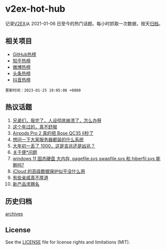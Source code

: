 # v2ex-hot-hub

 记录[V2EX](https://www.v2ex.com/)从 2021-01-06 日至今的热门话题。每小时抓取一次数据，按天[归档](archives)。
 
 ## 相关项目

- [GitHub热榜](https://github.com/snaildev/github-hot-hub)
- [知乎热榜](https://github.com/snaildev/zhihu-hot-hub)
- [微博热榜](https://github.com/snaildev/weibo-hot-hub)
- [头条热榜](https://github.com/snaildev/toutiao-hot-hub)
- [抖音热榜](https://github.com/snaildev/douyin-hot-hub)


 `更新时间：2023-01-25 19:05:06 +0800`

## 热议话题

1. [兄弟们，我完了，人设彻底崩溃了，怎么办呀](https://www.v2ex.com/t/910527)
1. [这个年过的，真不舒服](https://www.v2ex.com/t/910529)
1. [Airpods Pro 2 真的把 Bose QC35 Ⅱ秒了](https://www.v2ex.com/t/910502)
1. [想问一下大家服务器都装的什么系统](https://www.v2ex.com/t/910554)
1. [大年初一丢了 1000，这是吉兆还是凶兆？](https://www.v2ex.com/t/910487)
1. [关于便*问题](https://www.v2ex.com/t/910519)
1. [windows 11 固态硬盘 大内存, pagefile.sys swapfile.sys 和 hiberfil.sys 能删吗?](https://www.v2ex.com/t/910542)
1. [iCloud 的高级数据保护似乎没什么用](https://www.v2ex.com/t/910477)
1. [有些亲戚真不厚道](https://www.v2ex.com/t/910481)
1. [新产品求赐名](https://www.v2ex.com/t/910532)

## 历史归档

[archives](archives)

## License

See the [LICENSE](LICENSE) file for license rights and limitations (MIT).
